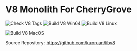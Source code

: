 # V8 Monolith For CherryGrove

![Check V8 Tags](https://github.com/cherryridge/v8-monolith-builds/actions/workflows/check-v8-tags.yml/badge.svg)
![Build V8 Win64](https://github.com/cherryridge/v8-monolith-builds/actions/workflows/build-v8-win64.yml/badge.svg)
![Build V8 Linux](https://github.com/cherryridge/v8-monolith-builds/actions/workflows/build-v8-linux.yml/badge.svg)

![Build V8 MacOS](https://github.com/cherryridge/v8-monolith-builds/actions/workflows/build-v8-macos.yml/badge.svg)

Source Repository: https://github.com/kuoruan/libv8
